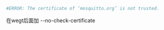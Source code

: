 ```python
#ERROR: The certificate of ‘mosquitto.org’ is not trusted.
```

在wegt后面加   --no-check-certificate 